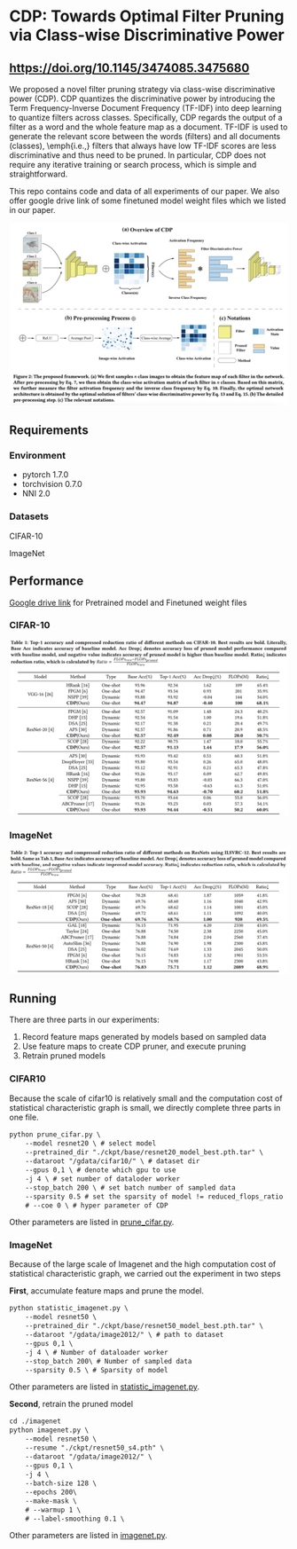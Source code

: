 # CDP: Towards Optimal Filter Pruning via Class-wise Discriminative Power
## https://doi.org/10.1145/3474085.3475680

We proposed a novel filter pruning strategy via class-wise discriminative power (CDP). CDP quantizes the discriminative power by introducing the Term Frequency-Inverse Document Frequency (TF-IDF) into deep learning to quantize filters across classes. Specifically, CDP regards the output of a filter as a word and the whole feature map as a document. TF-IDF is used to generate the relevant score between the words (filters) and all documents (classes), \emph{i.e.,} filters that always have low TF-IDF scores are less discriminative and thus need to be pruned. In particular, CDP does not require any iterative training or search process, which is simple and straightforward.

This repo contains code and data of  all experiments of our paper. We also offer google drive link of some finetuned model weight files which we listed in our paper.

![](./readme/cdp_overview.png)

## Requirements

### Environment

- pytorch 1.7.0
- torchvision 0.7.0
- NNI 2.0

### Datasets

CIFAR-10

ImageNet

## Performance

[Google drive link](https://drive.google.com/drive/folders/16rWTzg5OMy5I7kC1K3NXiumMIrfLBx2m?usp=sharing) for Pretrained model  and Finetuned weight files 

### CIFAR-10

![](./readme/CIFAR.png)

### ImageNet
![](./readme/ImageNet.png)


## Running

There are three parts in our experiments:

1. Record feature maps generated by models based on sampled data
2. Use feature maps to create CDP pruner,  and execute pruning
3. Retrain pruned models

### CIFAR10

Because the scale of cifar10 is relatively small and the computation cost of statistical characteristic graph is small, we directly complete three parts in one file.

```shell
python prune_cifar.py \
    --model resnet20 \ # select model
    --pretrained_dir "./ckpt/base/resnet20_model_best.pth.tar" \
    --dataroot "/gdata/cifar10/" \ # dataset dir
    --gpus 0,1 \ # denote which gpu to use
    -j 4 \ # set number of dataloder worker
    --stop_batch 200 \ # set batch number of sampled data
    --sparsity 0.5 # set the sparsity of model != reduced_flops_ratio
    # --coe 0 \ # hyper parameter of CDP
```

Other parameters are listed in [prune_cifar.py](./prune_cifar.py).

### ImageNet

Because of the large scale of Imagenet and the high computation cost of statistical characteristic graph, we carried out the experiment in two steps

**First**, accumulate feature maps and prune the model.

```shell
python statistic_imagenet.py \
    --model resnet50 \
    --pretrained_dir "./ckpt/base/resnet50_model_best.pth.tar" \
    --dataroot "/gdata/image2012/" \ # path to dataset
    --gpus 0,1 \
    -j 4 \ # Number of dataloader worker
    --stop_batch 200\ # Number of sampled data
    --sparsity 0.5 \ # Sparsity of model
```

Other parameters are listed in [statistic_imagenet.py](./statistic_imagenet.py).

**Second**, retrain the pruned model

```shell
cd ./imagenet
python imagenet.py \
    --model resnet50 \
    --resume "./ckpt/resnet50_s4.pth" \
    --dataroot "/gdata/image2012/" \
    --gpus 0,1 \
    -j 4 \
    --batch-size 128 \
    --epochs 200\
    --make-mask \
    # --warmup 1 \
    # --label-smoothing 0.1 \
```

Other parameters are listed in [imagenet.py](./imagenet/imagenet.py).
